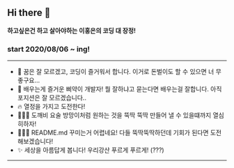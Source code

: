 ## Hi there 👋

**하고싶은건 하고 살아야하는 이홍은의 코딩 대 장정!**

### start 2020/08/06 ~ ing!
----
- 🌱 꿈은 잘 모르겠고, 코딩이 즐거워서 합니다. 이거로 돈벌이도 할 수 있으면 너 무 좋구요...
- 🐣 배우는게 즐거운 삐약이 개발자! 뭘 잘하냐고 묻는다면 배우는걸 잘합니다. 아직 포지션은 잘 모르겠습니다..
- 🔥 열정을 가지고 도전한다!
- 🧚🏻‍♀️ 도깨비 요술 방망이처럼 원하는 것을 뚝딱 뚝딱 만들어 낼 수 있을떄까지 열심히하자!
- 🤷🏻‍♀️ README.md 꾸미는거 어렵네요! 다들 뚝딱뚝딱하던데 기회가 된다면 도전해보겠습니다!
- ✨ 세상을 아름답게 봅니다! 우리강산 푸르게 푸르게! (???)
----
</br>
</br>

<!-- 
# 연습

# 제목(Header)

## h2 제목2
### h3 제목3
#### h4 제목4
##### h5 제목5
###### h6 제목6

# 문장(Paragraph)

동해물과 백두산이 마르고 닳도록
하느님이 보우하사 우리나라 만세

# 줄바꿈(Line Breaks)
동해물과 백두산이 마르고 닳도록 <br />
하느님이 보우하사 우리나라 만세<br />
무궁화 삼천리 화려 강산(띄어쓰기 두번)
대한사람 대한으로 우리나라 만세

# 강조
_이탤릭_
**두껍게**
**_이탤릭 + 두껍게_**
~~취소선~~
<u>밑줄</u>  

# 목록
1. 순서가 필요한 목록
1. 순서가 필요한 목록
1. 순서가 필요한 목록 (들여쓰기2번 = 띄어쓰기 네칸)
    1. 순서가 필요한 목록
    1. 순서가 필요한 목록
    1. 순서가 필요한 목록
1. 순서가 필요한 목록
</br>
- 순서가 필요하지 않은 목록
    - 순서가 필요하지 않은 목록
    - 순서가 필요하지 않은 목록
- 순서가 필요하지 않은 목록
- 순서가 필요하지 않은 목록
- 순서가 필요하지 않은 목록

#링크(Links)

<a href="https://google.com">Google</a> </br>
[GOOGLE](https://google.com)

<a href="https://www.naver.com" title="네이버로 이동">NAVER</a>  
[NAver](https://www.naver.com "네이버로 이동")

<a href="https://www.naver.com" target="_blank"> 새페이지 NAVER</a>  

# 이미지

![강아지](https://haleyalwayshappy.github.io/haley_pages/images/IMG_1590.JPG)

[![강아지](https://haleyalwayshappy.github.io/haley_pages/images/IMG_1590.JPG)]("https://www.github.com/haleyalwayshappy")

# 인용문
>남의 말이나 글에서 직접 또는 간접으로 따온 문장.  
>(네이버 국어사전)
>>중첩된 인용문
>>> 중중첩된 인용문1
>>>> 중중첩된 인용문2
>>>> 중중첩된 인용문3

# 인라인(inline) 코드 강조 
Css에서 `background` 혹은 `background-image` 속성으로 요소에 배경 이미지를 삽입할 수 있습니다.

----
# 블록(block)코드 강조
``` html // css , js ,plane text
<a href="https://www.google.co.kr/"> 구글 </a>
```
----
# 표 (Table)

position 속성  

 값 | 의미 | 기본값 | 추가 가능
 --|--:|:--:|:--:
 static | 기준 없음 | O | 1
 relative | 요소자신 | X | 2
 absolute | 위치 상 부모 요소 | X | 3
 fixed | 뷰포트 | X | 4

----
# 원시 HTML (Raw HTML)
마크다운 문법 안에서 실제 html을 사용하는것이 원시 html이다!

동해물과 <u>백두산</u>이 마르고 닳도록<br/>
<span style="text-decoration:underline">하느님</span>이 보우하사 우리 나라 만세 -->